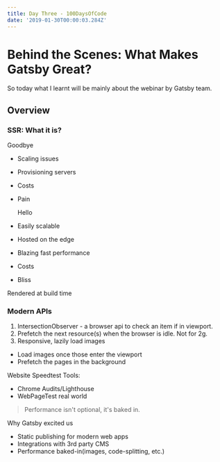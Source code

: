 ```yaml
---
title: Day Three - 100DaysOfCode
date: '2019-01-30T00:00:03.284Z'
---
```


# Behind the Scenes: What Makes Gatsby Great?

So today what I learnt will be mainly about the webinar by Gatsby team.

## Overview

### SSR: What it is?

Goodbye

- Scaling issues
- Provisioning servers
- Costs
- Pain

  Hello

- Easily scalable
- Hosted on the edge
- Blazing fast performance
- Costs
- Bliss

Rendered at build time

### Modern APIs

1. IntersectionObserver - a browser api to check an item if in viewport.
2. <link rel="prefetch"> Prefetch the next resource(s) when the browser is idle. Not for 2g.
3. Responsive, lazily load images

- Load images once those enter the viewport
- Prefetch the pages in the background

Website Speedtest Tools:

- Chrome Audits/Lighthouse
- WebPageTest real world

> Performance isn't optional, it's baked in.

<!-- ## Product in Gatsby -->

Why Gatsby excited us

- Static publishing for modern web apps
- Integrations with 3rd party CMS
- Performance baked-in(images, code-splitting, etc.)
